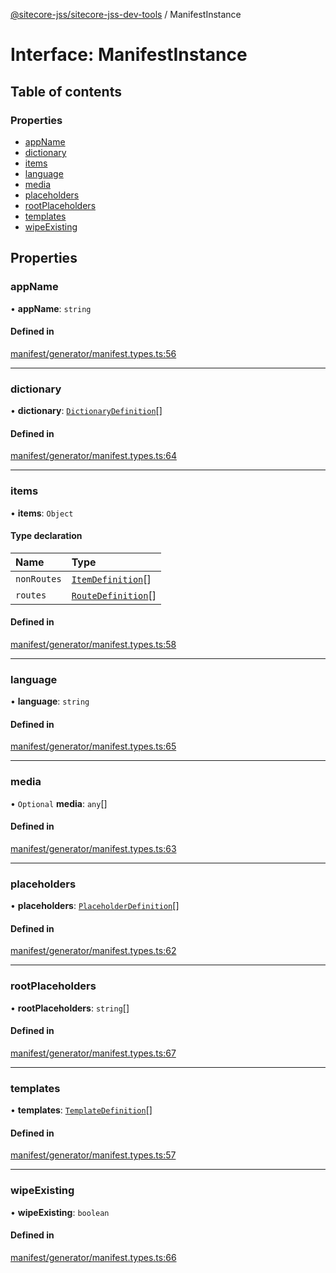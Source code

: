 [@sitecore-jss/sitecore-jss-dev-tools](../README.md) / ManifestInstance

# Interface: ManifestInstance

## Table of contents

### Properties

- [appName](ManifestInstance.md#appname)
- [dictionary](ManifestInstance.md#dictionary)
- [items](ManifestInstance.md#items)
- [language](ManifestInstance.md#language)
- [media](ManifestInstance.md#media)
- [placeholders](ManifestInstance.md#placeholders)
- [rootPlaceholders](ManifestInstance.md#rootplaceholders)
- [templates](ManifestInstance.md#templates)
- [wipeExisting](ManifestInstance.md#wipeexisting)

## Properties

### appName

• **appName**: `string`

#### Defined in

[manifest/generator/manifest.types.ts:56](https://github.com/Sitecore/jss/blob/d653d8a7d/packages/sitecore-jss-dev-tools/src/manifest/generator/manifest.types.ts#L56)

___

### dictionary

• **dictionary**: [`DictionaryDefinition`](DictionaryDefinition.md)[]

#### Defined in

[manifest/generator/manifest.types.ts:64](https://github.com/Sitecore/jss/blob/d653d8a7d/packages/sitecore-jss-dev-tools/src/manifest/generator/manifest.types.ts#L64)

___

### items

• **items**: `Object`

#### Type declaration

| Name | Type |
| :------ | :------ |
| `nonRoutes` | [`ItemDefinition`](ItemDefinition.md)[] |
| `routes` | [`RouteDefinition`](RouteDefinition.md)[] |

#### Defined in

[manifest/generator/manifest.types.ts:58](https://github.com/Sitecore/jss/blob/d653d8a7d/packages/sitecore-jss-dev-tools/src/manifest/generator/manifest.types.ts#L58)

___

### language

• **language**: `string`

#### Defined in

[manifest/generator/manifest.types.ts:65](https://github.com/Sitecore/jss/blob/d653d8a7d/packages/sitecore-jss-dev-tools/src/manifest/generator/manifest.types.ts#L65)

___

### media

• `Optional` **media**: `any`[]

#### Defined in

[manifest/generator/manifest.types.ts:63](https://github.com/Sitecore/jss/blob/d653d8a7d/packages/sitecore-jss-dev-tools/src/manifest/generator/manifest.types.ts#L63)

___

### placeholders

• **placeholders**: [`PlaceholderDefinition`](PlaceholderDefinition.md)[]

#### Defined in

[manifest/generator/manifest.types.ts:62](https://github.com/Sitecore/jss/blob/d653d8a7d/packages/sitecore-jss-dev-tools/src/manifest/generator/manifest.types.ts#L62)

___

### rootPlaceholders

• **rootPlaceholders**: `string`[]

#### Defined in

[manifest/generator/manifest.types.ts:67](https://github.com/Sitecore/jss/blob/d653d8a7d/packages/sitecore-jss-dev-tools/src/manifest/generator/manifest.types.ts#L67)

___

### templates

• **templates**: [`TemplateDefinition`](TemplateDefinition.md)[]

#### Defined in

[manifest/generator/manifest.types.ts:57](https://github.com/Sitecore/jss/blob/d653d8a7d/packages/sitecore-jss-dev-tools/src/manifest/generator/manifest.types.ts#L57)

___

### wipeExisting

• **wipeExisting**: `boolean`

#### Defined in

[manifest/generator/manifest.types.ts:66](https://github.com/Sitecore/jss/blob/d653d8a7d/packages/sitecore-jss-dev-tools/src/manifest/generator/manifest.types.ts#L66)
